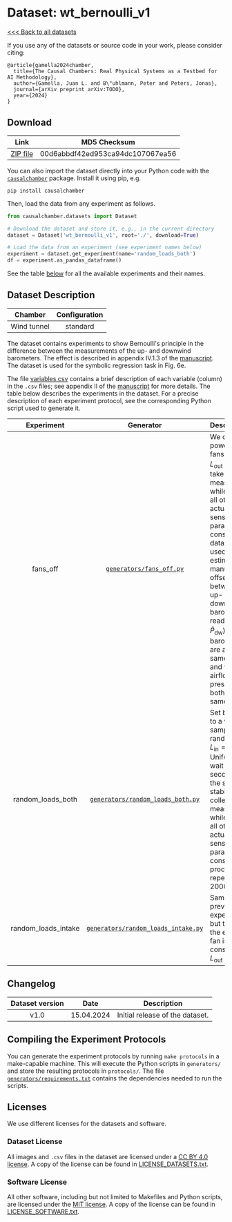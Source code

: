 # Dataset: wt\_bernoulli\_v1

[<<< Back to all datasets](http://causalchamber.org)

If you use any of the datasets or source code in your work, please consider citing:

```
@article{gamella2024chamber,
  title={The Causal Chambers: Real Physical Systems as a Testbed for AI Methodology},
  author={Gamella, Juan L. and B\"uhlmann, Peter and Peters, Jonas},
  journal={arXiv preprint arXiv:TODO},
  year={2024}
}
```

## Download

| Link     | MD5 Checksum                     |
|:--------:|:--------------------------------:|
| [ZIP file](https://causalchamber.s3.eu-central-1.amazonaws.com/downloadables/wt_bernoulli_v1.zip) | 00d6abbdf42ed953ca94dc107067ea56 |

You can also import the dataset directly into your Python code with the [`causalchamber`](https://pypi.org/project/causalchamber/) package. Install it using pip, e.g.

```
pip install causalchamber
```

Then, load the data from any experiment as follows.

```python
from causalchamber.datasets import Dataset

# Download the dataset and store it, e.g., in the current directory
dataset = Dataset('wt_bernoulli_v1', root='./', download=True)

# Load the data from an experiment (see experiment names below)
experiment = dataset.get_experiment(name='random_loads_both')
df = experiment.as_pandas_dataframe()
```

See the table [below](#dataset-description) for all the available experiments and their names.

## Dataset Description

| Chamber     | Configuration |
|:-----------:|:-------------:|
| Wind tunnel | standard      |

The dataset contains experiments to show Bernoulli's principle in the difference between the measurements of the up- and downwind barometers. The effect is described in appendix IV.1.3 of the [manuscript](XXXXX). The dataset is used for the symbolic regression task in Fig. 6e.

The file [variables.csv](variables.csv) contains a brief description of each variable (column) in the `.csv` files; see appendix II of the [manuscript](XXXXX) for more details. The table below describes the experiments in the dataset. For a precise description of each experiment protocol, see the corresponding Python script used to generate it.

| Experiment            | Generator                                                                                | Description |
|:---------------------:|:----------------------------------------------------------------------------------------:|:------------|
| fans\_off             | [`generators/fans_off.py`](wt_bernoulli_v1/generators/fans_off.py)                       | We completely power off both fans ($L_\text{in} = L_\text{out} = 0$) and take $N=5000$ measurements while keeping all other actuators and sensor parameters constant. The data can be used to estimate the manufacturing offset between the up- and downwind barometer readings ($`\tilde{P}_\text{up}, \tilde{P}_\text{dw}`$), as the barometers are at the same height and with no airflow the air pressure at both is the same. | 
| random\_loads\_both   | [`generators/random_loads_both.py`](wt_bernoulli_v1/generators/random_loads_both.py)     | Set both loads to a value sampled at random, i.e., $L_\text{in} = L_\text{out} \sim \text{Unif}([0,1])$, wait 8 seconds for the system to stabilize, and collect 100 measurements while keeping all other actuators and sensor parameters constant. The process is repeated 2000 times. |
| random\_loads\_intake | [`generators/random_loads_intake.py`](wt_bernoulli_v1/generators/random_loads_intake.py) | Same as the previous experiment, but the load of the exhaust fan is kept constant at $L_\text{out}=0.1$. |

## Changelog

| Dataset version | Date       | Description                     |
|:---------------:|:----------:|:-------------------------------:|
| v1.0            | 15.04.2024 | Initial release of the dataset. |


## Compiling the Experiment Protocols

You can generate the experiment protocols by running `make protocols` in a make-capable machine. This will execute the Python scripts in `generators/` and store the resulting protocols in `protocols/`. The file [`generators/requirements.txt`](generators/requirements.txt) contains the dependencies needed to run the scripts.


## Licenses

We use different licenses for the datasets and software.

### Dataset License

All images and `.csv` files in the dataset are licensed under a [CC BY 4.0 license](https://creativecommons.org/licenses/by/4.0/). A copy of the license can be found in [LICENSE_DATASETS.txt](LICENSE_DATASETS.txt).

### Software License

All other software, including but not limited to Makefiles and Python scripts, are licensed under the [MIT license](https://opensource.org/license/mit/). A copy of the license can be found in [LICENSE_SOFTWARE.txt](LICENSE_SOFTWARE.txt).

